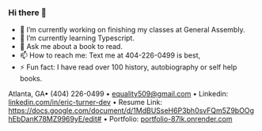 ### Hi there 👋


- 🔭 I’m currently working on finishing my classes at General Assembly.
- 🌱 I’m currently learning Typescript.
- 💬 Ask me about a book to read.
- 📫 How to reach me: Text me at 404-226-0499 is best,
- ⚡ Fun fact: I have read over 100 history, autobiography or self help books.

Atlanta, GA• (404) 226-0499 • equality509@gmail.com • Linkedin: [linkedin.com/in/eric-turner-dev](linkedin.com/in/eric-turner-dev) •  Resume Link: https://docs.google.com/document/d/1MdBUSseH6P3bh0svFQm5Z9bOOghEbDanK78MZ9969yE/edit# • Portfolio: [portfolio-87lk.onrender.com](portfolio-87lk.onrender.com)
